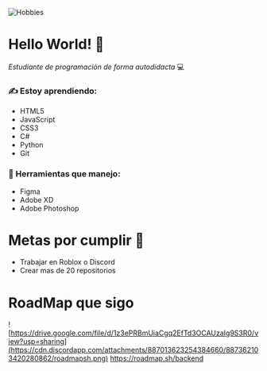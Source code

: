 ![Hobbies](https://media.discordapp.net/attachments/887013623254384660/887354249032368168/hobbieskdsad.png?width=1020&height=280)
# Hello World! 🍂
_Estudiante de programación de forma autodidacta_ 💻
### ✍ Estoy aprendiendo:
* HTML5
* JavaScript
* CSS3
* C#
* Python
* Git

### 🧷 Herramientas que manejo:
* Figma
* Adobe XD
* Adobe Photoshop

# Metas por cumplir 🚀
* Trabajar en Roblox o Discord
* Crear mas de 20 repositorios


# RoadMap que sigo
![https://drive.google.com/file/d/1z3ePRBmUiaCgq2EfTd3OCAUzaIg9S3R0/view?usp=sharing](https://cdn.discordapp.com/attachments/887013623254384660/887362103420280862/roadmapsh.png)
https://roadmap.sh/backend

